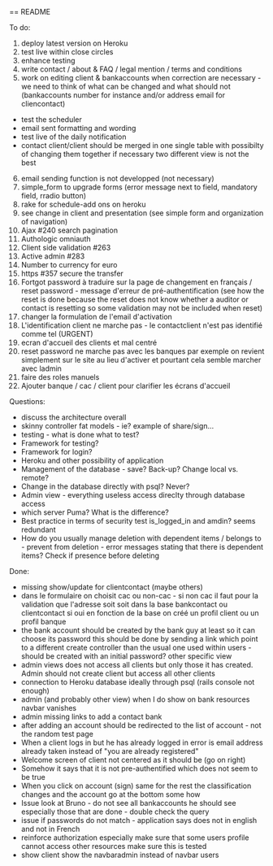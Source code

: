 == README

To do:
1) deploy latest version on Heroku
2) test live within close circles
3) enhance testing
4) write contact / about & FAQ / legal mention / terms and conditions
5) work on editing client & bankaccounts when correction are necessary - we need to think of what can be changed and what should not (bankaccounts number for instance and/or address email for cliencontact)
- test the scheduler
- email sent formatting and wording
- test live of the daily notification
- contact client/client should be merged in one single table with possibilty of changing them together if necessary two different view is not the best
6) email sending function is not developped (not necessary)
7) simple_form to upgrade forms (error message next to field, mandatory field, rradio button)
8) rake for schedule-add ons on heroku
9) see change in client and presentation (see simple form and organization of navigation)
10) Ajax #240 search pagination
11) Authologic omniauth
12) Client side validation #263
13) Active admin #283
14) Number to currency for euro
15) https #357 secure the transfer
16) Fortgot password à traduire sur la page de changement en français / reset password - message d'erreur de pré-authentification (see how the reset is done because the reset does not know whether a auditor or contact is resetting so some validation may not be included when reset)
17) changer la formulation de l'email d'activation
18) L'identification client ne marche pas - le contactclient n'est pas identifié comme tel (URGENT)
19) ecran d'accueil des clients et mal centré
20) reset password ne marche pas avec les banques par exemple on revient simplement sur le site au lieu d'activer et pourtant cela semble marcher avec ladmin
21) faire des roles manuels
22) Ajouter banque / cac / client pour clarifier les écrans d'accueil

Questions:
- discuss the architecture overall
- skinny controller fat models - ie? example of share/sign...
- testing - what is done what to test?
- Framework for testing?
- Framework for login?
- Heroku and other possibility of application
- Management of the database - save? Back-up? Change local vs. remote?
- Change in the database directly with psql? Never?
- Admin view - everything useless access direclty through database access
- which server Puma? What is the difference?
- Best practice in terms of security test is_logged_in and amdin? seems redundant
- How do you usually manage deletion with dependent items / belongs to - prevent from deletion - error messages stating that there is dependent items? Check if presence before deleting


Done:
- missing show/update for clientcontact (maybe others)
- dans le formulaire on choisit cac ou non-cac - si non cac il faut pour la validation que l'adresse soit soit dans la base bankcontact ou clientcontact si oui en fonction de la base on créé un profil client ou un profil banque
- the bank account should be created by the bank guy at least so it can choose its password this should be done by sending a link which point to a different create controller than the usual one used within users - should be created with an initial password? other specific view
- admin views does not access all clients but only those it has created. Admin should not create client but access all other clients
- connection to Heroku database ideally through psql (rails console not enough)
- admin (and probably other view) when I do show on bank resources navbar vanishes
- admin missing links to add a contact bank
- after adding an account should be redirected to the list of account - not the random test page
- When a client logs in but he has already logged in error is email address already taken instead of "you are already registered"
- Welcome screen of client not centered as it should be (go on right)
- Somehow it says that it is not pre-authentified which does not seem to be true
- When you click on account (sign) same for the rest the classification changes and the account go at the bottom some how
- Issue look at Bruno - do not see all bankaccounts he should see especially those that are done - double check the query
- issue if passwords do not match - application says does not in english and not in French
- reinforce authorization especially make sure that some users profile cannot access other resources make sure this is tested
- show client show the navbaradmin instead of navbar users
